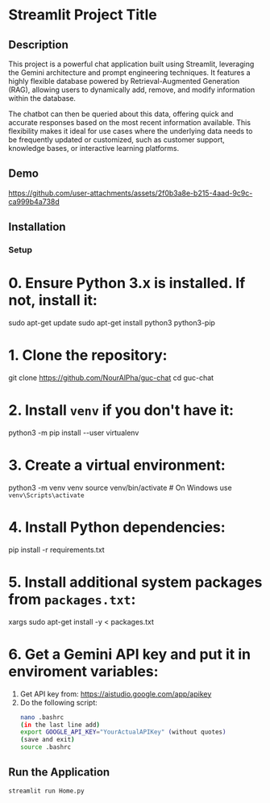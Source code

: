 # Streamlit Project Title

## Description

This project is a powerful chat application built using Streamlit, leveraging the Gemini architecture and prompt engineering techniques. It features a highly flexible database powered by Retrieval-Augmented Generation (RAG), allowing users to dynamically add, remove, and modify information within the database.

The chatbot can then be queried about this data, offering quick and accurate responses based on the most recent information available. This flexibility makes it ideal for use cases where the underlying data needs to be frequently updated or customized, such as customer support, knowledge bases, or interactive learning platforms.

## Demo


https://github.com/user-attachments/assets/2f0b3a8e-b215-4aad-9c9c-ca999b4a738d



## Installation

### Setup

# 0. Ensure Python 3.x is installed. If not, install it:
sudo apt-get update
sudo apt-get install python3 python3-pip

# 1. Clone the repository:
git clone https://github.com/NourAlPha/guc-chat
cd guc-chat

# 2. Install `venv` if you don't have it:
python3 -m pip install --user virtualenv

# 3. Create a virtual environment:
python3 -m venv venv
source venv/bin/activate  # On Windows use `venv\Scripts\activate`

# 4. Install Python dependencies:
pip install -r requirements.txt

# 5. Install additional system packages from `packages.txt`:
xargs sudo apt-get install -y < packages.txt

# 6. Get a Gemini API key and put it in enviroment variables:
  1. Get API key from: https://aistudio.google.com/app/apikey
  2. Do the following script:
     ```bash
     nano .bashrc
     (in the last line add)
     export GOOGLE_API_KEY="YourActualAPIKey" (without quotes)
     (save and exit)
     source .bashrc
     ```

## Run the Application
```bash
streamlit run Home.py
```
